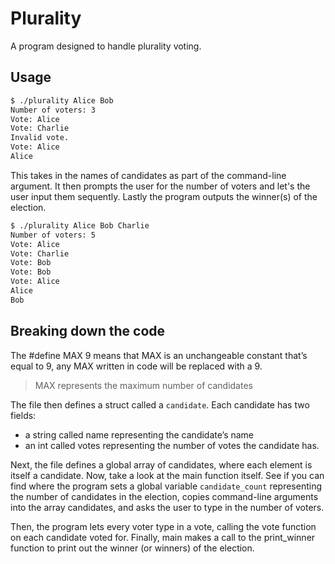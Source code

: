 # Plurality

A program designed to handle plurality voting.

## Usage

```bash
$ ./plurality Alice Bob
Number of voters: 3
Vote: Alice
Vote: Charlie
Invalid vote.
Vote: Alice
Alice
```

This takes in the names of candidates as part of the command-line argument. It then prompts the user for the number of voters and let's the user input them sequently. Lastly the program outputs the winner(s) of the election.

```bash
$ ./plurality Alice Bob Charlie
Number of voters: 5
Vote: Alice
Vote: Charlie
Vote: Bob
Vote: Bob
Vote: Alice
Alice
Bob
```

## Breaking down the code

The #define MAX 9 means that MAX is an unchangeable constant that’s equal to 9, any MAX written in code will be replaced with a 9.

> MAX represents the maximum number of candidates

The file then defines a struct called a `candidate`. Each candidate has two fields:

- a string called name representing the candidate’s name
- an int called votes representing the number of votes the candidate has.
  
Next, the file defines a global array of candidates, where each element is itself a candidate. Now, take a look at the main function itself. See if you can find where the program sets a global variable `candidate_count` representing the number of candidates in the election, copies command-line arguments into the array candidates, and asks the user to type in the number of voters.

Then, the program lets every voter type in a vote, calling the vote function on each candidate voted for. Finally, main makes a call to the print_winner function to print out the winner (or winners) of the election.
